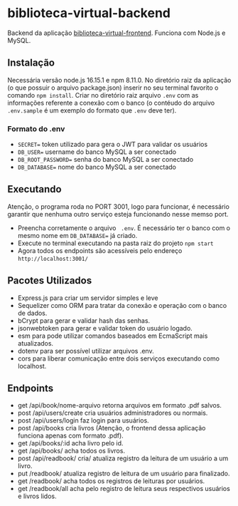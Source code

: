 # biblioteca-virtual-backend
Backend da aplicação [biblioteca-virtual-frontend](https://github.com/edsonkz/biblioteca-virtual-frontend). Funciona com Node.js e MySQL.
## Instalação
Necessária versão node.js 16.15.1 e npm 8.11.0.
No diretório raiz da aplicação (o que possuir o arquivo package.json) inserir no seu terminal favorito o comando `npm install`.
Criar no diretório raiz arquivo `.env` com as informações referente a conexão com o banco (o contéudo do arquivo `.env.sample` é um exemplo do formato que `.env` deve ter).
### Formato do .env

-   `SECRET=` token utilizado para gera o JWT para validar os usuários
-   `DB_USER=` username do banco MySQL a ser conectado
-   `DB_ROOT_PASSWORD=` senha do banco MySQL a ser conectado
-   `DB_DATABASE=` nome do banco MySQL a ser conectado

## Executando
Atenção, o programa roda no PORT 3001, logo para funcionar, é necessário garantir que nenhuma outro serviço esteja funcionando nesse memso port.
- Preencha corretamente o arquivo ` .env`. É necessário ter o banco com o mesmo nome em `DB_DATABASE=` já criado.
- Execute no terminal executando na pasta raiz do projeto `npm start`
- Agora todos os endpoints são acessíveis pelo endereço `http://localhost:3001/`

## Pacotes Utilizados
- Express.js para criar um servidor simples e leve
- Sequelizer como ORM para tratar da conexão e operação com o banco de dados.
- bCrypt para gerar e validar hash das senhas.
- jsonwebtoken para gerar e validar token do usuário logado.
- esm para pode utilizar comandos baseados em EcmaScript mais atualizados.
- dotenv para ser possível utilizar arquivos .env.
- cors para liberar comunicação entre dois serviços executando como localhost.

## Endpoints

- get /api/book/nome-arquivo retorna arquivos em formato .pdf salvos.
- post /api/users/create cria usuários administradores ou normais.
- post /api/users/login faz login para usuários.
- post /api/books cria livros (Atenção, o frontend dessa aplicação funciona apenas com formato .pdf).
- get /api/books/:id acha livro pelo id.
- get /api/books/ acha todos os livros.
- post /api/readbook/ cria/ atualiza registro da leitura de um usuário a um livro.
- put /readbook/ atualiza registro de leitura de um usuário para finalizado.
- get /readbook/ acha todos os registros de leituras por usuários.
- get /readbook/all acha pelo registro de leitura seus respectivos usuários e livros lidos.
